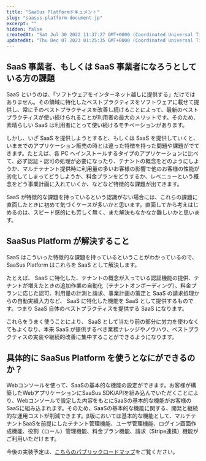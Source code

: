 ```yaml
---
title: "SaaSus Platformドキュメント"
slug: "saasus-platform-document-jp"
excerpt: ""
hidden: false
createdAt: "Sat Jul 30 2022 11:37:27 GMT+0000 (Coordinated Universal Time)"
updatedAt: "Thu Dec 07 2023 01:25:35 GMT+0000 (Coordinated Universal Time)"
---
```


## SaaS 事業者、もしくは SaaS 事業者になろうとしている方の課題

SaaS というのは、「ソフトウェアをインターネット越しに提供する」だけではありません。その領域に特化したベストプラクティスをソフトウェアに載せて提供し、常にそのベストプラクティスを改善し続けることによって、最新のベストプラクティスが使い続けられることが利用者の最大のメリットです。そのため、素晴らしい SaaS は利用者にとって使い続けるモチベーションがあります。

しかし、いざ SaaS を提供しようとすると、もしくは SaaS を提供していくと、いままでのアプリケーション販売の時とは違った特徴を持った問題や課題がでてきます。たとえば、各 PC へインストールするタイプのアプリケーションに比べて、必ず認証・認可の処理が必要になったり、テナントの概念をどのようにしようか、マルチテナント提供時に利用量の多いお客様の影響で他のお客様の性能が劣化してしまってどうしようか、料金プランをどうするか、レベニューという概念をどう事業計画に入れていくか、などなど特徴的な課題が出てきます。

SaaS が特徴的な課題を持っているという認識がない場合には、これらの課題に直面したときに初めて気づくケースが多いかと思います。直面してから考えはじめるのは、スピード感的にも芳しく無く、また解決もなかなか難しいかと思います。

## SaaSus Platform が解決すること

SaaS はこういった特徴的な課題を持っているということがわかっているので、 SaaSus Platform はこれらを SaaS として解決します。

たとえば、 SaaS に特化した、テナントの概念が入っている認証機能の提供、テナントが増えたときの追加作業の自動化（テナントオンボーディング）、料金プランに応じた認可、利用量の計測と請求、事業計画の策定と SaaS の請求処理からの自動実績入力など、 SaaS に特化した機能を SaaS として提供するものです。つまり SaaS 自体のベストプラクティスを提供する SaaS になります。

これらをうまく使うことにより、 SaaS として当たり前の部分に労力を使わなくてもよくなり、本来 SaaS が提供するべき業務ナレッジやノウハウ、ベストプラクティスの実装や継続的改善に集中することができるようになります。

## 具体的に SaaSus Platform を使うとなにができるのか？

Webコンソールを使って、SaaSの基本的な機能の設定ができます。お客様が構築したWebアプリケーションにSaaSus SDK/APIを組み込んでいただくことにより、Webコンソールで設定した内容をもとにSaaSの基本的な機能がお客様のSaaSに組み込まれます。そのため、SaaSの基本的な機能に関する、開発と継続的な運用コストが削減できます。β版においては基本的な機能として、マルチテナントSaaSを前提にしたテナント管理機能、ユーザ管理機能、ログイン画面作成機能、役割（ロール）管理機能、料金プラン機能、請求（Stripe連携）機能がご利用いただけます。

今後の実装予定は、<a href="https://github.com/orgs/saasus-platform/projects/1/views/1" target="_blank">こちらのパブリックロードマップ</a>をご覧ください。
